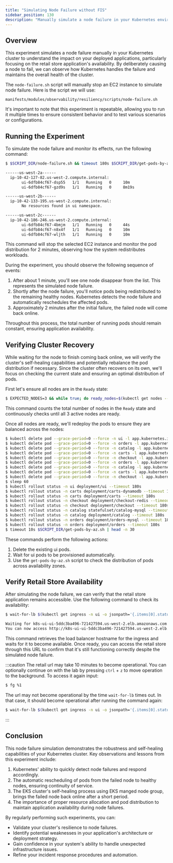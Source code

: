 ```yaml
---
title: "Simulating Node Failure without FIS"
sidebar_position: 130
description: "Manually simulate a node failure in your Kubernetes environment to test the resilience of your applications without using AWS FIS."
---
```


## Overview

This experiment simulates a node failure manually in your Kubernetes cluster to understand the impact on your deployed applications, particularly focusing on the retail store application's availability. By deliberately causing a node to fail, we can observe how Kubernetes handles the failure and maintains the overall health of the cluster.

The `node-failure.sh` script will manually stop an EC2 instance to simulate node failure. Here is the script we will use:

```file
manifests/modules/observability/resiliency/scripts/node-failure.sh
```

It's important to note that this experiment is repeatable, allowing you to run it multiple times to ensure consistent behavior and to test various scenarios or configurations.

## Running the Experiment

To simulate the node failure and monitor its effects, run the following command:

```bash timeout=240
$ $SCRIPT_DIR/node-failure.sh && timeout 180s $SCRIPT_DIR/get-pods-by-az.sh

------us-west-2a------
  ip-10-42-127-82.us-west-2.compute.internal:
       ui-6dfb84cf67-dsp55   1/1   Running   0     10m
       ui-6dfb84cf67-gzd9s   1/1   Running   0     8m19s

------us-west-2b------
  ip-10-42-133-195.us-west-2.compute.internal:
       No resources found in ui namespace.

------us-west-2c------
  ip-10-42-186-246.us-west-2.compute.internal:
       ui-6dfb84cf67-4bmjm   1/1   Running   0     44s
       ui-6dfb84cf67-n8x4f   1/1   Running   0     10m
       ui-6dfb84cf67-wljth   1/1   Running   0     10m
```

This command will stop the selected EC2 instance and monitor the pod distribution for 2 minutes, observing how the system redistributes workloads.

During the experiment, you should observe the following sequence of events:

1. After about 1 minute, you'll see one node disappear from the list. This represents the simulated node failure.
2. Shortly after the node failure, you'll notice pods being redistributed to the remaining healthy nodes. Kubernetes detects the node failure and automatically reschedules the affected pods.
3. Approximately 2 minutes after the initial failure, the failed node will come back online.

Throughout this process, the total number of running pods should remain constant, ensuring application availability.

## Verifying Cluster Recovery

While waiting for the node to finish coming back online, we will verify the cluster's self-healing capabilities and potentially rebalance the pod distribution if necessary. Since the cluster often recovers on its own, we'll focus on checking the current state and ensuring an optimal distribution of pods.

First let's ensure all nodes are in the `Ready` state:

```bash timeout=300
$ EXPECTED_NODES=3 && while true; do ready_nodes=$(kubectl get nodes --no-headers | grep " Ready" | wc -l); if [ "$ready_nodes" -eq "$EXPECTED_NODES" ]; then echo "All $EXPECTED_NODES expected nodes are ready."; echo "Listing the ready nodes:"; kubectl get nodes | grep " Ready"; break; else echo "Waiting for all $EXPECTED_NODES nodes to be ready... (Currently $ready_nodes are ready)"; sleep 10; fi; done
```

This command counts the total number of nodes in the `Ready` state and continuously checks until all 3 active nodes are ready.

Once all nodes are ready, we'll redeploy the pods to ensure they are balanced across the nodes:

```bash timeout=900 wait=60
$ kubectl delete pod --grace-period=0 --force -n ui -l app.kubernetes.io/component=service
$ kubectl delete pod --grace-period=0 --force -n orders -l app.kubernetes.io/component=mysql
$ kubectl delete pod --grace-period=0 --force -n catalog -l app.kubernetes.io/component=mysql
$ kubectl delete pod --grace-period=0 --force -n carts -l app.kubernetes.io/component=dynamodb
$ kubectl delete pod --grace-period=0 --force -n checkout -l app.kubernetes.io/component=redis
$ kubectl delete pod --grace-period=0 --force -n orders -l app.kubernetes.io/component=service
$ kubectl delete pod --grace-period=0 --force -n catalog -l app.kubernetes.io/component=service
$ kubectl delete pod --grace-period=0 --force -n carts -l app.kubernetes.io/component=service
$ kubectl delete pod --grace-period=0 --force -n checkout -l app.kubernetes.io/component=service
$ sleep 60
$ kubectl rollout status -n ui deployment/ui --timeout 180s
$ kubectl rollout status -n carts deployment/carts-dynamodb --timeout 1800s
$ kubectl rollout status -n carts deployment/carts --timeout 180s
$ kubectl rollout status -n checkout deployment/checkout-redis --timeout 180s
$ kubectl rollout status -n checkout deployment/checkout --timeout 180s
$ kubectl rollout status -n catalog statefulset/catalog-mysql --timeout 180s
$ kubectl rollout status -n catalog deployment/catalog --timeout 180s
$ kubectl rollout status -n orders deployment/orders-mysql --timeout 180s
$ kubectl rollout status -n orders deployment/orders --timeout 180s
$ timeout 10s $SCRIPT_DIR/get-pods-by-az.sh | head -n 30
```

These commands perform the following actions:

1. Delete the existing ui pods.
2. Wait for ui pods to be provisioned automatically.
3. Use the `get-pods-by-az.sh` script to check the distribution of pods across availability zones.

## Verify Retail Store Availability

After simulating the node failure, we can verify that the retail store application remains accessible. Use the following command to check its availability:

```bash timeout=900
$ wait-for-lb $(kubectl get ingress -n ui -o jsonpath='{.items[0].status.loadBalancer.ingress[0].hostname}')

Waiting for k8s-ui-ui-5ddc3ba496-721427594.us-west-2.elb.amazonaws.com...
You can now access http://k8s-ui-ui-5ddc3ba496-721427594.us-west-2.elb.amazonaws.com
```

This command retrieves the load balancer hostname for the ingress and waits for it to become available. Once ready, you can access the retail store through this URL to confirm that it's still functioning correctly despite the simulated node failure.

:::caution
The retail url may take 10 minutes to become operational. You can optionally continue on with the lab by pressing `ctrl` + `z` to move operation to the background. To access it again input:

```bash test=false
$ fg %1
```

The url may not become operational by the time `wait-for-lb` times out. In that case, it should become operational after running the command again:

```bash test=false
$ wait-for-lb $(kubectl get ingress -n ui -o jsonpath='{.items[0].status.loadBalancer.ingress[0].hostname}')
```

:::

## Conclusion

This node failure simulation demonstrates the robustness and self-healing capabilities of your Kubernetes cluster. Key observations and lessons from this experiment include:

1. Kubernetes' ability to quickly detect node failures and respond accordingly.
2. The automatic rescheduling of pods from the failed node to healthy nodes, ensuring continuity of service.
3. The EKS cluster's self-healing process using EKS manged node group, brings the failed node back online after a short period.
4. The importance of proper resource allocation and pod distribution to maintain application availability during node failures.

By regularly performing such experiments, you can:

- Validate your cluster's resilience to node failures.
- Identify potential weaknesses in your application's architecture or deployment strategy.
- Gain confidence in your system's ability to handle unexpected infrastructure issues.
- Refine your incident response procedures and automation.
